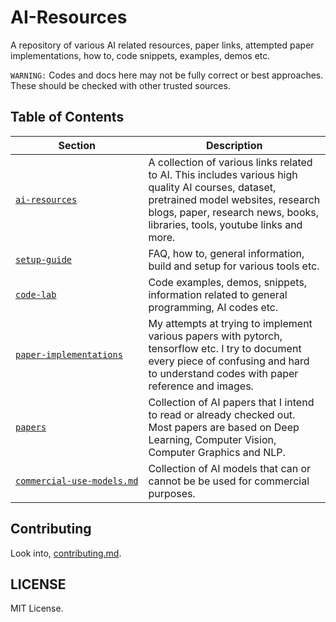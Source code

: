 # AI-Resources

A repository of various AI related resources, paper links, attempted paper implementations, how to, code snippets, examples, demos etc. 

`WARNING:` Codes and docs here may not be fully correct or best approaches. These should be checked with other trusted sources.


## Table of Contents

| Section | Description |
| --- | --- |
| [`ai‑resources`](https://github.com/quickgrid/AI-Resources/blob/master/ai-resources.md) | A collection of various links related to AI. This includes various high quality AI courses, dataset, pretrained model websites, research blogs, paper, research news, books, libraries, tools, youtube links and more. |
| [`setup‑guide`](https://github.com/quickgrid/AI-Resources/tree/master/setup-guide) | FAQ, how to, general information, build and setup for various tools etc. |
| [`code‑lab`](https://github.com/quickgrid/AI-Resources/tree/master/code-lab) | Code examples, demos, snippets, information related to general programming, AI codes etc. |
| [`paper‑implementations`](https://github.com/quickgrid/AI-Resources/tree/master/paper-implementations) | My attempts at trying to implement various papers with pytorch, tensorflow etc. I try to document every piece of confusing and hard to understand codes with paper reference and images. |
| [`papers`](https://github.com/quickgrid/AI-Resources/blob/master/papers.md) | Collection of AI papers that I intend to read or already checked out. Most papers are based on Deep Learning, Computer Vision, Computer Graphics and NLP. |
| [`commercial‑use‑models.md`](https://github.com/quickgrid/AI-Resources/blob/master/commercial-use-models.md) | Collection of AI models that can or cannot be be used for commercial purposes. |


## Contributing

Look into, [contributing.md](https://github.com/quickgrid/AI-Resources/blob/master/contributing.md).

## LICENSE

MIT License.
